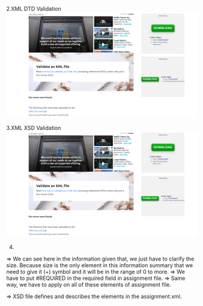 2.XML DTD Validation
![image info](../assignments/xml_validation1.png)

3.XML XSD Validation
 ![image info](../assignments/xml_validation1.png)

4.
=> We can see here in the information given that, we just have to clarify the size. Because size is the only element in this information summary that we need to give it (+) symbol and it will be in the range of 0 to more.
=> We have to put #REQUiRED in the required field in assignment file.
=> Same way, we have to apply on all of these elements of assignment file.

=> XSD file defines and describes the elements in the assignment.xml. 
